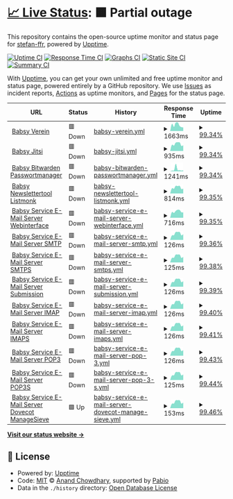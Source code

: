 # [📈 Live Status](https://uptime.babsy.ch): <!--live status--> **🟧 Partial outage**

This repository contains the open-source uptime monitor and status page for [stefan-ffr](https://uptime.babsy.ch), powered by [Upptime](https://github.com/upptime/upptime).

[![Uptime CI](https://github.com/stefan-ffr/uptime/workflows/Uptime%20CI/badge.svg)](https://github.com/stefan-ffr/uptime/actions?query=workflow%3A%22Uptime+CI%22)
[![Response Time CI](https://github.com/stefan-ffr/uptime/workflows/Response%20Time%20CI/badge.svg)](https://github.com/stefan-ffr/uptime/actions?query=workflow%3A%22Response+Time+CI%22)
[![Graphs CI](https://github.com/stefan-ffr/uptime/workflows/Graphs%20CI/badge.svg)](https://github.com/stefan-ffr/uptime/actions?query=workflow%3A%22Graphs+CI%22)
[![Static Site CI](https://github.com/stefan-ffr/uptime/workflows/Static%20Site%20CI/badge.svg)](https://github.com/stefan-ffr/uptime/actions?query=workflow%3A%22Static+Site+CI%22)
[![Summary CI](https://github.com/stefan-ffr/uptime/workflows/Summary%20CI/badge.svg)](https://github.com/stefan-ffr/uptime/actions?query=workflow%3A%22Summary+CI%22)

With [Upptime](https://upptime.js.org), you can get your own unlimited and free uptime monitor and status page, powered entirely by a GitHub repository. We use [Issues](https://github.com/stefan-ffr/uptime/issues) as incident reports, [Actions](https://github.com/stefan-ffr/uptime/actions) as uptime monitors, and [Pages](https://uptime.babsy.ch) for the status page.

<!--start: status pages-->
<!-- This summary is generated by Upptime (https://github.com/upptime/upptime) -->
<!-- Do not edit this manually, your changes will be overwritten -->
<!-- prettier-ignore -->
| URL | Status | History | Response Time | Uptime |
| --- | ------ | ------- | ------------- | ------ |
| <img alt="" src="https://icons.duckduckgo.com/ip3/verein.babsy.ch.ico" height="13"> [Babsy Verein](https://verein.babsy.ch) | 🟥 Down | [babsy-verein.yml](https://github.com/BabsyIT/uptime/commits/HEAD/history/babsy-verein.yml) | <details><summary><img alt="Response time graph" src="./graphs/babsy-verein/response-time-week.png" height="20"> 1663ms</summary><br><a href="https://uptime.babsy.ch/history/babsy-verein"><img alt="Response time 1407" src="https://img.shields.io/endpoint?url=https%3A%2F%2Fraw.githubusercontent.com%2FBabsyIT%2Fuptime%2FHEAD%2Fapi%2Fbabsy-verein%2Fresponse-time.json"></a><br><a href="https://uptime.babsy.ch/history/babsy-verein"><img alt="24-hour response time 1001" src="https://img.shields.io/endpoint?url=https%3A%2F%2Fraw.githubusercontent.com%2FBabsyIT%2Fuptime%2FHEAD%2Fapi%2Fbabsy-verein%2Fresponse-time-day.json"></a><br><a href="https://uptime.babsy.ch/history/babsy-verein"><img alt="7-day response time 1663" src="https://img.shields.io/endpoint?url=https%3A%2F%2Fraw.githubusercontent.com%2FBabsyIT%2Fuptime%2FHEAD%2Fapi%2Fbabsy-verein%2Fresponse-time-week.json"></a><br><a href="https://uptime.babsy.ch/history/babsy-verein"><img alt="30-day response time 1664" src="https://img.shields.io/endpoint?url=https%3A%2F%2Fraw.githubusercontent.com%2FBabsyIT%2Fuptime%2FHEAD%2Fapi%2Fbabsy-verein%2Fresponse-time-month.json"></a><br><a href="https://uptime.babsy.ch/history/babsy-verein"><img alt="1-year response time 1407" src="https://img.shields.io/endpoint?url=https%3A%2F%2Fraw.githubusercontent.com%2FBabsyIT%2Fuptime%2FHEAD%2Fapi%2Fbabsy-verein%2Fresponse-time-year.json"></a></details> | <details><summary><a href="https://uptime.babsy.ch/history/babsy-verein">99.34%</a></summary><a href="https://uptime.babsy.ch/history/babsy-verein"><img alt="All-time uptime 99.96%" src="https://img.shields.io/endpoint?url=https%3A%2F%2Fraw.githubusercontent.com%2FBabsyIT%2Fuptime%2FHEAD%2Fapi%2Fbabsy-verein%2Fuptime.json"></a><br><a href="https://uptime.babsy.ch/history/babsy-verein"><img alt="24-hour uptime 95.36%" src="https://img.shields.io/endpoint?url=https%3A%2F%2Fraw.githubusercontent.com%2FBabsyIT%2Fuptime%2FHEAD%2Fapi%2Fbabsy-verein%2Fuptime-day.json"></a><br><a href="https://uptime.babsy.ch/history/babsy-verein"><img alt="7-day uptime 99.34%" src="https://img.shields.io/endpoint?url=https%3A%2F%2Fraw.githubusercontent.com%2FBabsyIT%2Fuptime%2FHEAD%2Fapi%2Fbabsy-verein%2Fuptime-week.json"></a><br><a href="https://uptime.babsy.ch/history/babsy-verein"><img alt="30-day uptime 99.85%" src="https://img.shields.io/endpoint?url=https%3A%2F%2Fraw.githubusercontent.com%2FBabsyIT%2Fuptime%2FHEAD%2Fapi%2Fbabsy-verein%2Fuptime-month.json"></a><br><a href="https://uptime.babsy.ch/history/babsy-verein"><img alt="1-year uptime 99.96%" src="https://img.shields.io/endpoint?url=https%3A%2F%2Fraw.githubusercontent.com%2FBabsyIT%2Fuptime%2FHEAD%2Fapi%2Fbabsy-verein%2Fuptime-year.json"></a></details>
| <img alt="" src="https://icons.duckduckgo.com/ip3/jitsi.babsy.ch.ico" height="13"> [Babsy Jitsi](https://jitsi.babsy.ch) | 🟥 Down | [babsy-jitsi.yml](https://github.com/BabsyIT/uptime/commits/HEAD/history/babsy-jitsi.yml) | <details><summary><img alt="Response time graph" src="./graphs/babsy-jitsi/response-time-week.png" height="20"> 935ms</summary><br><a href="https://uptime.babsy.ch/history/babsy-jitsi"><img alt="Response time 804" src="https://img.shields.io/endpoint?url=https%3A%2F%2Fraw.githubusercontent.com%2FBabsyIT%2Fuptime%2FHEAD%2Fapi%2Fbabsy-jitsi%2Fresponse-time.json"></a><br><a href="https://uptime.babsy.ch/history/babsy-jitsi"><img alt="24-hour response time 760" src="https://img.shields.io/endpoint?url=https%3A%2F%2Fraw.githubusercontent.com%2FBabsyIT%2Fuptime%2FHEAD%2Fapi%2Fbabsy-jitsi%2Fresponse-time-day.json"></a><br><a href="https://uptime.babsy.ch/history/babsy-jitsi"><img alt="7-day response time 935" src="https://img.shields.io/endpoint?url=https%3A%2F%2Fraw.githubusercontent.com%2FBabsyIT%2Fuptime%2FHEAD%2Fapi%2Fbabsy-jitsi%2Fresponse-time-week.json"></a><br><a href="https://uptime.babsy.ch/history/babsy-jitsi"><img alt="30-day response time 875" src="https://img.shields.io/endpoint?url=https%3A%2F%2Fraw.githubusercontent.com%2FBabsyIT%2Fuptime%2FHEAD%2Fapi%2Fbabsy-jitsi%2Fresponse-time-month.json"></a><br><a href="https://uptime.babsy.ch/history/babsy-jitsi"><img alt="1-year response time 804" src="https://img.shields.io/endpoint?url=https%3A%2F%2Fraw.githubusercontent.com%2FBabsyIT%2Fuptime%2FHEAD%2Fapi%2Fbabsy-jitsi%2Fresponse-time-year.json"></a></details> | <details><summary><a href="https://uptime.babsy.ch/history/babsy-jitsi">99.34%</a></summary><a href="https://uptime.babsy.ch/history/babsy-jitsi"><img alt="All-time uptime 99.98%" src="https://img.shields.io/endpoint?url=https%3A%2F%2Fraw.githubusercontent.com%2FBabsyIT%2Fuptime%2FHEAD%2Fapi%2Fbabsy-jitsi%2Fuptime.json"></a><br><a href="https://uptime.babsy.ch/history/babsy-jitsi"><img alt="24-hour uptime 95.39%" src="https://img.shields.io/endpoint?url=https%3A%2F%2Fraw.githubusercontent.com%2FBabsyIT%2Fuptime%2FHEAD%2Fapi%2Fbabsy-jitsi%2Fuptime-day.json"></a><br><a href="https://uptime.babsy.ch/history/babsy-jitsi"><img alt="7-day uptime 99.34%" src="https://img.shields.io/endpoint?url=https%3A%2F%2Fraw.githubusercontent.com%2FBabsyIT%2Fuptime%2FHEAD%2Fapi%2Fbabsy-jitsi%2Fuptime-week.json"></a><br><a href="https://uptime.babsy.ch/history/babsy-jitsi"><img alt="30-day uptime 99.85%" src="https://img.shields.io/endpoint?url=https%3A%2F%2Fraw.githubusercontent.com%2FBabsyIT%2Fuptime%2FHEAD%2Fapi%2Fbabsy-jitsi%2Fuptime-month.json"></a><br><a href="https://uptime.babsy.ch/history/babsy-jitsi"><img alt="1-year uptime 99.98%" src="https://img.shields.io/endpoint?url=https%3A%2F%2Fraw.githubusercontent.com%2FBabsyIT%2Fuptime%2FHEAD%2Fapi%2Fbabsy-jitsi%2Fuptime-year.json"></a></details>
| <img alt="" src="https://icons.duckduckgo.com/ip3/bitwarden.babsy.ch.ico" height="13"> [Babsy Bitwarden Passwortmanager](https://bitwarden.babsy.ch) | 🟥 Down | [babsy-bitwarden-passwortmanager.yml](https://github.com/BabsyIT/uptime/commits/HEAD/history/babsy-bitwarden-passwortmanager.yml) | <details><summary><img alt="Response time graph" src="./graphs/babsy-bitwarden-passwortmanager/response-time-week.png" height="20"> 1241ms</summary><br><a href="https://uptime.babsy.ch/history/babsy-bitwarden-passwortmanager"><img alt="Response time 581" src="https://img.shields.io/endpoint?url=https%3A%2F%2Fraw.githubusercontent.com%2FBabsyIT%2Fuptime%2FHEAD%2Fapi%2Fbabsy-bitwarden-passwortmanager%2Fresponse-time.json"></a><br><a href="https://uptime.babsy.ch/history/babsy-bitwarden-passwortmanager"><img alt="24-hour response time 655" src="https://img.shields.io/endpoint?url=https%3A%2F%2Fraw.githubusercontent.com%2FBabsyIT%2Fuptime%2FHEAD%2Fapi%2Fbabsy-bitwarden-passwortmanager%2Fresponse-time-day.json"></a><br><a href="https://uptime.babsy.ch/history/babsy-bitwarden-passwortmanager"><img alt="7-day response time 1241" src="https://img.shields.io/endpoint?url=https%3A%2F%2Fraw.githubusercontent.com%2FBabsyIT%2Fuptime%2FHEAD%2Fapi%2Fbabsy-bitwarden-passwortmanager%2Fresponse-time-week.json"></a><br><a href="https://uptime.babsy.ch/history/babsy-bitwarden-passwortmanager"><img alt="30-day response time 742" src="https://img.shields.io/endpoint?url=https%3A%2F%2Fraw.githubusercontent.com%2FBabsyIT%2Fuptime%2FHEAD%2Fapi%2Fbabsy-bitwarden-passwortmanager%2Fresponse-time-month.json"></a><br><a href="https://uptime.babsy.ch/history/babsy-bitwarden-passwortmanager"><img alt="1-year response time 581" src="https://img.shields.io/endpoint?url=https%3A%2F%2Fraw.githubusercontent.com%2FBabsyIT%2Fuptime%2FHEAD%2Fapi%2Fbabsy-bitwarden-passwortmanager%2Fresponse-time-year.json"></a></details> | <details><summary><a href="https://uptime.babsy.ch/history/babsy-bitwarden-passwortmanager">99.34%</a></summary><a href="https://uptime.babsy.ch/history/babsy-bitwarden-passwortmanager"><img alt="All-time uptime 99.98%" src="https://img.shields.io/endpoint?url=https%3A%2F%2Fraw.githubusercontent.com%2FBabsyIT%2Fuptime%2FHEAD%2Fapi%2Fbabsy-bitwarden-passwortmanager%2Fuptime.json"></a><br><a href="https://uptime.babsy.ch/history/babsy-bitwarden-passwortmanager"><img alt="24-hour uptime 95.41%" src="https://img.shields.io/endpoint?url=https%3A%2F%2Fraw.githubusercontent.com%2FBabsyIT%2Fuptime%2FHEAD%2Fapi%2Fbabsy-bitwarden-passwortmanager%2Fuptime-day.json"></a><br><a href="https://uptime.babsy.ch/history/babsy-bitwarden-passwortmanager"><img alt="7-day uptime 99.34%" src="https://img.shields.io/endpoint?url=https%3A%2F%2Fraw.githubusercontent.com%2FBabsyIT%2Fuptime%2FHEAD%2Fapi%2Fbabsy-bitwarden-passwortmanager%2Fuptime-week.json"></a><br><a href="https://uptime.babsy.ch/history/babsy-bitwarden-passwortmanager"><img alt="30-day uptime 99.85%" src="https://img.shields.io/endpoint?url=https%3A%2F%2Fraw.githubusercontent.com%2FBabsyIT%2Fuptime%2FHEAD%2Fapi%2Fbabsy-bitwarden-passwortmanager%2Fuptime-month.json"></a><br><a href="https://uptime.babsy.ch/history/babsy-bitwarden-passwortmanager"><img alt="1-year uptime 99.98%" src="https://img.shields.io/endpoint?url=https%3A%2F%2Fraw.githubusercontent.com%2FBabsyIT%2Fuptime%2FHEAD%2Fapi%2Fbabsy-bitwarden-passwortmanager%2Fuptime-year.json"></a></details>
| <img alt="" src="https://icons.duckduckgo.com/ip3/newsletter.babsy.ch.ico" height="13"> [Babsy Newslettertool Listmonk](http://newsletter.babsy.ch) | 🟥 Down | [babsy-newslettertool-listmonk.yml](https://github.com/BabsyIT/uptime/commits/HEAD/history/babsy-newslettertool-listmonk.yml) | <details><summary><img alt="Response time graph" src="./graphs/babsy-newslettertool-listmonk/response-time-week.png" height="20"> 814ms</summary><br><a href="https://uptime.babsy.ch/history/babsy-newslettertool-listmonk"><img alt="Response time 670" src="https://img.shields.io/endpoint?url=https%3A%2F%2Fraw.githubusercontent.com%2FBabsyIT%2Fuptime%2FHEAD%2Fapi%2Fbabsy-newslettertool-listmonk%2Fresponse-time.json"></a><br><a href="https://uptime.babsy.ch/history/babsy-newslettertool-listmonk"><img alt="24-hour response time 652" src="https://img.shields.io/endpoint?url=https%3A%2F%2Fraw.githubusercontent.com%2FBabsyIT%2Fuptime%2FHEAD%2Fapi%2Fbabsy-newslettertool-listmonk%2Fresponse-time-day.json"></a><br><a href="https://uptime.babsy.ch/history/babsy-newslettertool-listmonk"><img alt="7-day response time 814" src="https://img.shields.io/endpoint?url=https%3A%2F%2Fraw.githubusercontent.com%2FBabsyIT%2Fuptime%2FHEAD%2Fapi%2Fbabsy-newslettertool-listmonk%2Fresponse-time-week.json"></a><br><a href="https://uptime.babsy.ch/history/babsy-newslettertool-listmonk"><img alt="30-day response time 800" src="https://img.shields.io/endpoint?url=https%3A%2F%2Fraw.githubusercontent.com%2FBabsyIT%2Fuptime%2FHEAD%2Fapi%2Fbabsy-newslettertool-listmonk%2Fresponse-time-month.json"></a><br><a href="https://uptime.babsy.ch/history/babsy-newslettertool-listmonk"><img alt="1-year response time 670" src="https://img.shields.io/endpoint?url=https%3A%2F%2Fraw.githubusercontent.com%2FBabsyIT%2Fuptime%2FHEAD%2Fapi%2Fbabsy-newslettertool-listmonk%2Fresponse-time-year.json"></a></details> | <details><summary><a href="https://uptime.babsy.ch/history/babsy-newslettertool-listmonk">99.35%</a></summary><a href="https://uptime.babsy.ch/history/babsy-newslettertool-listmonk"><img alt="All-time uptime 52.65%" src="https://img.shields.io/endpoint?url=https%3A%2F%2Fraw.githubusercontent.com%2FBabsyIT%2Fuptime%2FHEAD%2Fapi%2Fbabsy-newslettertool-listmonk%2Fuptime.json"></a><br><a href="https://uptime.babsy.ch/history/babsy-newslettertool-listmonk"><img alt="24-hour uptime 95.43%" src="https://img.shields.io/endpoint?url=https%3A%2F%2Fraw.githubusercontent.com%2FBabsyIT%2Fuptime%2FHEAD%2Fapi%2Fbabsy-newslettertool-listmonk%2Fuptime-day.json"></a><br><a href="https://uptime.babsy.ch/history/babsy-newslettertool-listmonk"><img alt="7-day uptime 99.35%" src="https://img.shields.io/endpoint?url=https%3A%2F%2Fraw.githubusercontent.com%2FBabsyIT%2Fuptime%2FHEAD%2Fapi%2Fbabsy-newslettertool-listmonk%2Fuptime-week.json"></a><br><a href="https://uptime.babsy.ch/history/babsy-newslettertool-listmonk"><img alt="30-day uptime 99.85%" src="https://img.shields.io/endpoint?url=https%3A%2F%2Fraw.githubusercontent.com%2FBabsyIT%2Fuptime%2FHEAD%2Fapi%2Fbabsy-newslettertool-listmonk%2Fuptime-month.json"></a><br><a href="https://uptime.babsy.ch/history/babsy-newslettertool-listmonk"><img alt="1-year uptime 52.65%" src="https://img.shields.io/endpoint?url=https%3A%2F%2Fraw.githubusercontent.com%2FBabsyIT%2Fuptime%2FHEAD%2Fapi%2Fbabsy-newslettertool-listmonk%2Fuptime-year.json"></a></details>
| <img alt="" src="https://icons.duckduckgo.com/ip3/mail.service.babsy.ch.ico" height="13"> [Babsy Service E-Mail Server Webinterface](https://mail.service.babsy.ch) | 🟥 Down | [babsy-service-e-mail-server-webinterface.yml](https://github.com/BabsyIT/uptime/commits/HEAD/history/babsy-service-e-mail-server-webinterface.yml) | <details><summary><img alt="Response time graph" src="./graphs/babsy-service-e-mail-server-webinterface/response-time-week.png" height="20"> 716ms</summary><br><a href="https://uptime.babsy.ch/history/babsy-service-e-mail-server-webinterface"><img alt="Response time 676" src="https://img.shields.io/endpoint?url=https%3A%2F%2Fraw.githubusercontent.com%2FBabsyIT%2Fuptime%2FHEAD%2Fapi%2Fbabsy-service-e-mail-server-webinterface%2Fresponse-time.json"></a><br><a href="https://uptime.babsy.ch/history/babsy-service-e-mail-server-webinterface"><img alt="24-hour response time 608" src="https://img.shields.io/endpoint?url=https%3A%2F%2Fraw.githubusercontent.com%2FBabsyIT%2Fuptime%2FHEAD%2Fapi%2Fbabsy-service-e-mail-server-webinterface%2Fresponse-time-day.json"></a><br><a href="https://uptime.babsy.ch/history/babsy-service-e-mail-server-webinterface"><img alt="7-day response time 716" src="https://img.shields.io/endpoint?url=https%3A%2F%2Fraw.githubusercontent.com%2FBabsyIT%2Fuptime%2FHEAD%2Fapi%2Fbabsy-service-e-mail-server-webinterface%2Fresponse-time-week.json"></a><br><a href="https://uptime.babsy.ch/history/babsy-service-e-mail-server-webinterface"><img alt="30-day response time 717" src="https://img.shields.io/endpoint?url=https%3A%2F%2Fraw.githubusercontent.com%2FBabsyIT%2Fuptime%2FHEAD%2Fapi%2Fbabsy-service-e-mail-server-webinterface%2Fresponse-time-month.json"></a><br><a href="https://uptime.babsy.ch/history/babsy-service-e-mail-server-webinterface"><img alt="1-year response time 676" src="https://img.shields.io/endpoint?url=https%3A%2F%2Fraw.githubusercontent.com%2FBabsyIT%2Fuptime%2FHEAD%2Fapi%2Fbabsy-service-e-mail-server-webinterface%2Fresponse-time-year.json"></a></details> | <details><summary><a href="https://uptime.babsy.ch/history/babsy-service-e-mail-server-webinterface">99.35%</a></summary><a href="https://uptime.babsy.ch/history/babsy-service-e-mail-server-webinterface"><img alt="All-time uptime 99.98%" src="https://img.shields.io/endpoint?url=https%3A%2F%2Fraw.githubusercontent.com%2FBabsyIT%2Fuptime%2FHEAD%2Fapi%2Fbabsy-service-e-mail-server-webinterface%2Fuptime.json"></a><br><a href="https://uptime.babsy.ch/history/babsy-service-e-mail-server-webinterface"><img alt="24-hour uptime 95.45%" src="https://img.shields.io/endpoint?url=https%3A%2F%2Fraw.githubusercontent.com%2FBabsyIT%2Fuptime%2FHEAD%2Fapi%2Fbabsy-service-e-mail-server-webinterface%2Fuptime-day.json"></a><br><a href="https://uptime.babsy.ch/history/babsy-service-e-mail-server-webinterface"><img alt="7-day uptime 99.35%" src="https://img.shields.io/endpoint?url=https%3A%2F%2Fraw.githubusercontent.com%2FBabsyIT%2Fuptime%2FHEAD%2Fapi%2Fbabsy-service-e-mail-server-webinterface%2Fuptime-week.json"></a><br><a href="https://uptime.babsy.ch/history/babsy-service-e-mail-server-webinterface"><img alt="30-day uptime 99.85%" src="https://img.shields.io/endpoint?url=https%3A%2F%2Fraw.githubusercontent.com%2FBabsyIT%2Fuptime%2FHEAD%2Fapi%2Fbabsy-service-e-mail-server-webinterface%2Fuptime-month.json"></a><br><a href="https://uptime.babsy.ch/history/babsy-service-e-mail-server-webinterface"><img alt="1-year uptime 99.98%" src="https://img.shields.io/endpoint?url=https%3A%2F%2Fraw.githubusercontent.com%2FBabsyIT%2Fuptime%2FHEAD%2Fapi%2Fbabsy-service-e-mail-server-webinterface%2Fuptime-year.json"></a></details>
| <img alt="" src="https://icons.duckduckgo.com/ip3/null.ico" height="13"> [Babsy Service E-Mail Server SMTP](mail.service.babsy.ch) | 🟥 Down | [babsy-service-e-mail-server-smtp.yml](https://github.com/BabsyIT/uptime/commits/HEAD/history/babsy-service-e-mail-server-smtp.yml) | <details><summary><img alt="Response time graph" src="./graphs/babsy-service-e-mail-server-smtp/response-time-week.png" height="20"> 126ms</summary><br><a href="https://uptime.babsy.ch/history/babsy-service-e-mail-server-smtp"><img alt="Response time 124" src="https://img.shields.io/endpoint?url=https%3A%2F%2Fraw.githubusercontent.com%2FBabsyIT%2Fuptime%2FHEAD%2Fapi%2Fbabsy-service-e-mail-server-smtp%2Fresponse-time.json"></a><br><a href="https://uptime.babsy.ch/history/babsy-service-e-mail-server-smtp"><img alt="24-hour response time 113" src="https://img.shields.io/endpoint?url=https%3A%2F%2Fraw.githubusercontent.com%2FBabsyIT%2Fuptime%2FHEAD%2Fapi%2Fbabsy-service-e-mail-server-smtp%2Fresponse-time-day.json"></a><br><a href="https://uptime.babsy.ch/history/babsy-service-e-mail-server-smtp"><img alt="7-day response time 126" src="https://img.shields.io/endpoint?url=https%3A%2F%2Fraw.githubusercontent.com%2FBabsyIT%2Fuptime%2FHEAD%2Fapi%2Fbabsy-service-e-mail-server-smtp%2Fresponse-time-week.json"></a><br><a href="https://uptime.babsy.ch/history/babsy-service-e-mail-server-smtp"><img alt="30-day response time 117" src="https://img.shields.io/endpoint?url=https%3A%2F%2Fraw.githubusercontent.com%2FBabsyIT%2Fuptime%2FHEAD%2Fapi%2Fbabsy-service-e-mail-server-smtp%2Fresponse-time-month.json"></a><br><a href="https://uptime.babsy.ch/history/babsy-service-e-mail-server-smtp"><img alt="1-year response time 124" src="https://img.shields.io/endpoint?url=https%3A%2F%2Fraw.githubusercontent.com%2FBabsyIT%2Fuptime%2FHEAD%2Fapi%2Fbabsy-service-e-mail-server-smtp%2Fresponse-time-year.json"></a></details> | <details><summary><a href="https://uptime.babsy.ch/history/babsy-service-e-mail-server-smtp">99.36%</a></summary><a href="https://uptime.babsy.ch/history/babsy-service-e-mail-server-smtp"><img alt="All-time uptime 99.98%" src="https://img.shields.io/endpoint?url=https%3A%2F%2Fraw.githubusercontent.com%2FBabsyIT%2Fuptime%2FHEAD%2Fapi%2Fbabsy-service-e-mail-server-smtp%2Fuptime.json"></a><br><a href="https://uptime.babsy.ch/history/babsy-service-e-mail-server-smtp"><img alt="24-hour uptime 95.54%" src="https://img.shields.io/endpoint?url=https%3A%2F%2Fraw.githubusercontent.com%2FBabsyIT%2Fuptime%2FHEAD%2Fapi%2Fbabsy-service-e-mail-server-smtp%2Fuptime-day.json"></a><br><a href="https://uptime.babsy.ch/history/babsy-service-e-mail-server-smtp"><img alt="7-day uptime 99.36%" src="https://img.shields.io/endpoint?url=https%3A%2F%2Fraw.githubusercontent.com%2FBabsyIT%2Fuptime%2FHEAD%2Fapi%2Fbabsy-service-e-mail-server-smtp%2Fuptime-week.json"></a><br><a href="https://uptime.babsy.ch/history/babsy-service-e-mail-server-smtp"><img alt="30-day uptime 99.85%" src="https://img.shields.io/endpoint?url=https%3A%2F%2Fraw.githubusercontent.com%2FBabsyIT%2Fuptime%2FHEAD%2Fapi%2Fbabsy-service-e-mail-server-smtp%2Fuptime-month.json"></a><br><a href="https://uptime.babsy.ch/history/babsy-service-e-mail-server-smtp"><img alt="1-year uptime 99.98%" src="https://img.shields.io/endpoint?url=https%3A%2F%2Fraw.githubusercontent.com%2FBabsyIT%2Fuptime%2FHEAD%2Fapi%2Fbabsy-service-e-mail-server-smtp%2Fuptime-year.json"></a></details>
| <img alt="" src="https://icons.duckduckgo.com/ip3/null.ico" height="13"> [Babsy Service E-Mail Server SMTPS](mail.service.babsy.ch) | 🟥 Down | [babsy-service-e-mail-server-smtps.yml](https://github.com/BabsyIT/uptime/commits/HEAD/history/babsy-service-e-mail-server-smtps.yml) | <details><summary><img alt="Response time graph" src="./graphs/babsy-service-e-mail-server-smtps/response-time-week.png" height="20"> 125ms</summary><br><a href="https://uptime.babsy.ch/history/babsy-service-e-mail-server-smtps"><img alt="Response time 121" src="https://img.shields.io/endpoint?url=https%3A%2F%2Fraw.githubusercontent.com%2FBabsyIT%2Fuptime%2FHEAD%2Fapi%2Fbabsy-service-e-mail-server-smtps%2Fresponse-time.json"></a><br><a href="https://uptime.babsy.ch/history/babsy-service-e-mail-server-smtps"><img alt="24-hour response time 112" src="https://img.shields.io/endpoint?url=https%3A%2F%2Fraw.githubusercontent.com%2FBabsyIT%2Fuptime%2FHEAD%2Fapi%2Fbabsy-service-e-mail-server-smtps%2Fresponse-time-day.json"></a><br><a href="https://uptime.babsy.ch/history/babsy-service-e-mail-server-smtps"><img alt="7-day response time 125" src="https://img.shields.io/endpoint?url=https%3A%2F%2Fraw.githubusercontent.com%2FBabsyIT%2Fuptime%2FHEAD%2Fapi%2Fbabsy-service-e-mail-server-smtps%2Fresponse-time-week.json"></a><br><a href="https://uptime.babsy.ch/history/babsy-service-e-mail-server-smtps"><img alt="30-day response time 117" src="https://img.shields.io/endpoint?url=https%3A%2F%2Fraw.githubusercontent.com%2FBabsyIT%2Fuptime%2FHEAD%2Fapi%2Fbabsy-service-e-mail-server-smtps%2Fresponse-time-month.json"></a><br><a href="https://uptime.babsy.ch/history/babsy-service-e-mail-server-smtps"><img alt="1-year response time 121" src="https://img.shields.io/endpoint?url=https%3A%2F%2Fraw.githubusercontent.com%2FBabsyIT%2Fuptime%2FHEAD%2Fapi%2Fbabsy-service-e-mail-server-smtps%2Fresponse-time-year.json"></a></details> | <details><summary><a href="https://uptime.babsy.ch/history/babsy-service-e-mail-server-smtps">99.38%</a></summary><a href="https://uptime.babsy.ch/history/babsy-service-e-mail-server-smtps"><img alt="All-time uptime 99.98%" src="https://img.shields.io/endpoint?url=https%3A%2F%2Fraw.githubusercontent.com%2FBabsyIT%2Fuptime%2FHEAD%2Fapi%2Fbabsy-service-e-mail-server-smtps%2Fuptime.json"></a><br><a href="https://uptime.babsy.ch/history/babsy-service-e-mail-server-smtps"><img alt="24-hour uptime 95.63%" src="https://img.shields.io/endpoint?url=https%3A%2F%2Fraw.githubusercontent.com%2FBabsyIT%2Fuptime%2FHEAD%2Fapi%2Fbabsy-service-e-mail-server-smtps%2Fuptime-day.json"></a><br><a href="https://uptime.babsy.ch/history/babsy-service-e-mail-server-smtps"><img alt="7-day uptime 99.38%" src="https://img.shields.io/endpoint?url=https%3A%2F%2Fraw.githubusercontent.com%2FBabsyIT%2Fuptime%2FHEAD%2Fapi%2Fbabsy-service-e-mail-server-smtps%2Fuptime-week.json"></a><br><a href="https://uptime.babsy.ch/history/babsy-service-e-mail-server-smtps"><img alt="30-day uptime 99.86%" src="https://img.shields.io/endpoint?url=https%3A%2F%2Fraw.githubusercontent.com%2FBabsyIT%2Fuptime%2FHEAD%2Fapi%2Fbabsy-service-e-mail-server-smtps%2Fuptime-month.json"></a><br><a href="https://uptime.babsy.ch/history/babsy-service-e-mail-server-smtps"><img alt="1-year uptime 99.98%" src="https://img.shields.io/endpoint?url=https%3A%2F%2Fraw.githubusercontent.com%2FBabsyIT%2Fuptime%2FHEAD%2Fapi%2Fbabsy-service-e-mail-server-smtps%2Fuptime-year.json"></a></details>
| <img alt="" src="https://icons.duckduckgo.com/ip3/null.ico" height="13"> [Babsy Service E-Mail Server Submission](mail.service.babsy.ch) | 🟥 Down | [babsy-service-e-mail-server-submission.yml](https://github.com/BabsyIT/uptime/commits/HEAD/history/babsy-service-e-mail-server-submission.yml) | <details><summary><img alt="Response time graph" src="./graphs/babsy-service-e-mail-server-submission/response-time-week.png" height="20"> 126ms</summary><br><a href="https://uptime.babsy.ch/history/babsy-service-e-mail-server-submission"><img alt="Response time 121" src="https://img.shields.io/endpoint?url=https%3A%2F%2Fraw.githubusercontent.com%2FBabsyIT%2Fuptime%2FHEAD%2Fapi%2Fbabsy-service-e-mail-server-submission%2Fresponse-time.json"></a><br><a href="https://uptime.babsy.ch/history/babsy-service-e-mail-server-submission"><img alt="24-hour response time 111" src="https://img.shields.io/endpoint?url=https%3A%2F%2Fraw.githubusercontent.com%2FBabsyIT%2Fuptime%2FHEAD%2Fapi%2Fbabsy-service-e-mail-server-submission%2Fresponse-time-day.json"></a><br><a href="https://uptime.babsy.ch/history/babsy-service-e-mail-server-submission"><img alt="7-day response time 126" src="https://img.shields.io/endpoint?url=https%3A%2F%2Fraw.githubusercontent.com%2FBabsyIT%2Fuptime%2FHEAD%2Fapi%2Fbabsy-service-e-mail-server-submission%2Fresponse-time-week.json"></a><br><a href="https://uptime.babsy.ch/history/babsy-service-e-mail-server-submission"><img alt="30-day response time 117" src="https://img.shields.io/endpoint?url=https%3A%2F%2Fraw.githubusercontent.com%2FBabsyIT%2Fuptime%2FHEAD%2Fapi%2Fbabsy-service-e-mail-server-submission%2Fresponse-time-month.json"></a><br><a href="https://uptime.babsy.ch/history/babsy-service-e-mail-server-submission"><img alt="1-year response time 121" src="https://img.shields.io/endpoint?url=https%3A%2F%2Fraw.githubusercontent.com%2FBabsyIT%2Fuptime%2FHEAD%2Fapi%2Fbabsy-service-e-mail-server-submission%2Fresponse-time-year.json"></a></details> | <details><summary><a href="https://uptime.babsy.ch/history/babsy-service-e-mail-server-submission">99.39%</a></summary><a href="https://uptime.babsy.ch/history/babsy-service-e-mail-server-submission"><img alt="All-time uptime 99.98%" src="https://img.shields.io/endpoint?url=https%3A%2F%2Fraw.githubusercontent.com%2FBabsyIT%2Fuptime%2FHEAD%2Fapi%2Fbabsy-service-e-mail-server-submission%2Fuptime.json"></a><br><a href="https://uptime.babsy.ch/history/babsy-service-e-mail-server-submission"><img alt="24-hour uptime 95.72%" src="https://img.shields.io/endpoint?url=https%3A%2F%2Fraw.githubusercontent.com%2FBabsyIT%2Fuptime%2FHEAD%2Fapi%2Fbabsy-service-e-mail-server-submission%2Fuptime-day.json"></a><br><a href="https://uptime.babsy.ch/history/babsy-service-e-mail-server-submission"><img alt="7-day uptime 99.39%" src="https://img.shields.io/endpoint?url=https%3A%2F%2Fraw.githubusercontent.com%2FBabsyIT%2Fuptime%2FHEAD%2Fapi%2Fbabsy-service-e-mail-server-submission%2Fuptime-week.json"></a><br><a href="https://uptime.babsy.ch/history/babsy-service-e-mail-server-submission"><img alt="30-day uptime 99.86%" src="https://img.shields.io/endpoint?url=https%3A%2F%2Fraw.githubusercontent.com%2FBabsyIT%2Fuptime%2FHEAD%2Fapi%2Fbabsy-service-e-mail-server-submission%2Fuptime-month.json"></a><br><a href="https://uptime.babsy.ch/history/babsy-service-e-mail-server-submission"><img alt="1-year uptime 99.98%" src="https://img.shields.io/endpoint?url=https%3A%2F%2Fraw.githubusercontent.com%2FBabsyIT%2Fuptime%2FHEAD%2Fapi%2Fbabsy-service-e-mail-server-submission%2Fuptime-year.json"></a></details>
| <img alt="" src="https://icons.duckduckgo.com/ip3/null.ico" height="13"> [Babsy Service E-Mail Server IMAP](mail.service.babsy.ch) | 🟥 Down | [babsy-service-e-mail-server-imap.yml](https://github.com/BabsyIT/uptime/commits/HEAD/history/babsy-service-e-mail-server-imap.yml) | <details><summary><img alt="Response time graph" src="./graphs/babsy-service-e-mail-server-imap/response-time-week.png" height="20"> 126ms</summary><br><a href="https://uptime.babsy.ch/history/babsy-service-e-mail-server-imap"><img alt="Response time 121" src="https://img.shields.io/endpoint?url=https%3A%2F%2Fraw.githubusercontent.com%2FBabsyIT%2Fuptime%2FHEAD%2Fapi%2Fbabsy-service-e-mail-server-imap%2Fresponse-time.json"></a><br><a href="https://uptime.babsy.ch/history/babsy-service-e-mail-server-imap"><img alt="24-hour response time 112" src="https://img.shields.io/endpoint?url=https%3A%2F%2Fraw.githubusercontent.com%2FBabsyIT%2Fuptime%2FHEAD%2Fapi%2Fbabsy-service-e-mail-server-imap%2Fresponse-time-day.json"></a><br><a href="https://uptime.babsy.ch/history/babsy-service-e-mail-server-imap"><img alt="7-day response time 126" src="https://img.shields.io/endpoint?url=https%3A%2F%2Fraw.githubusercontent.com%2FBabsyIT%2Fuptime%2FHEAD%2Fapi%2Fbabsy-service-e-mail-server-imap%2Fresponse-time-week.json"></a><br><a href="https://uptime.babsy.ch/history/babsy-service-e-mail-server-imap"><img alt="30-day response time 117" src="https://img.shields.io/endpoint?url=https%3A%2F%2Fraw.githubusercontent.com%2FBabsyIT%2Fuptime%2FHEAD%2Fapi%2Fbabsy-service-e-mail-server-imap%2Fresponse-time-month.json"></a><br><a href="https://uptime.babsy.ch/history/babsy-service-e-mail-server-imap"><img alt="1-year response time 121" src="https://img.shields.io/endpoint?url=https%3A%2F%2Fraw.githubusercontent.com%2FBabsyIT%2Fuptime%2FHEAD%2Fapi%2Fbabsy-service-e-mail-server-imap%2Fresponse-time-year.json"></a></details> | <details><summary><a href="https://uptime.babsy.ch/history/babsy-service-e-mail-server-imap">99.40%</a></summary><a href="https://uptime.babsy.ch/history/babsy-service-e-mail-server-imap"><img alt="All-time uptime 99.98%" src="https://img.shields.io/endpoint?url=https%3A%2F%2Fraw.githubusercontent.com%2FBabsyIT%2Fuptime%2FHEAD%2Fapi%2Fbabsy-service-e-mail-server-imap%2Fuptime.json"></a><br><a href="https://uptime.babsy.ch/history/babsy-service-e-mail-server-imap"><img alt="24-hour uptime 95.81%" src="https://img.shields.io/endpoint?url=https%3A%2F%2Fraw.githubusercontent.com%2FBabsyIT%2Fuptime%2FHEAD%2Fapi%2Fbabsy-service-e-mail-server-imap%2Fuptime-day.json"></a><br><a href="https://uptime.babsy.ch/history/babsy-service-e-mail-server-imap"><img alt="7-day uptime 99.40%" src="https://img.shields.io/endpoint?url=https%3A%2F%2Fraw.githubusercontent.com%2FBabsyIT%2Fuptime%2FHEAD%2Fapi%2Fbabsy-service-e-mail-server-imap%2Fuptime-week.json"></a><br><a href="https://uptime.babsy.ch/history/babsy-service-e-mail-server-imap"><img alt="30-day uptime 99.86%" src="https://img.shields.io/endpoint?url=https%3A%2F%2Fraw.githubusercontent.com%2FBabsyIT%2Fuptime%2FHEAD%2Fapi%2Fbabsy-service-e-mail-server-imap%2Fuptime-month.json"></a><br><a href="https://uptime.babsy.ch/history/babsy-service-e-mail-server-imap"><img alt="1-year uptime 99.98%" src="https://img.shields.io/endpoint?url=https%3A%2F%2Fraw.githubusercontent.com%2FBabsyIT%2Fuptime%2FHEAD%2Fapi%2Fbabsy-service-e-mail-server-imap%2Fuptime-year.json"></a></details>
| <img alt="" src="https://icons.duckduckgo.com/ip3/null.ico" height="13"> [Babsy Service E-Mail Server IMAPS](mail.service.babsy.ch) | 🟥 Down | [babsy-service-e-mail-server-imaps.yml](https://github.com/BabsyIT/uptime/commits/HEAD/history/babsy-service-e-mail-server-imaps.yml) | <details><summary><img alt="Response time graph" src="./graphs/babsy-service-e-mail-server-imaps/response-time-week.png" height="20"> 126ms</summary><br><a href="https://uptime.babsy.ch/history/babsy-service-e-mail-server-imaps"><img alt="Response time 121" src="https://img.shields.io/endpoint?url=https%3A%2F%2Fraw.githubusercontent.com%2FBabsyIT%2Fuptime%2FHEAD%2Fapi%2Fbabsy-service-e-mail-server-imaps%2Fresponse-time.json"></a><br><a href="https://uptime.babsy.ch/history/babsy-service-e-mail-server-imaps"><img alt="24-hour response time 113" src="https://img.shields.io/endpoint?url=https%3A%2F%2Fraw.githubusercontent.com%2FBabsyIT%2Fuptime%2FHEAD%2Fapi%2Fbabsy-service-e-mail-server-imaps%2Fresponse-time-day.json"></a><br><a href="https://uptime.babsy.ch/history/babsy-service-e-mail-server-imaps"><img alt="7-day response time 126" src="https://img.shields.io/endpoint?url=https%3A%2F%2Fraw.githubusercontent.com%2FBabsyIT%2Fuptime%2FHEAD%2Fapi%2Fbabsy-service-e-mail-server-imaps%2Fresponse-time-week.json"></a><br><a href="https://uptime.babsy.ch/history/babsy-service-e-mail-server-imaps"><img alt="30-day response time 117" src="https://img.shields.io/endpoint?url=https%3A%2F%2Fraw.githubusercontent.com%2FBabsyIT%2Fuptime%2FHEAD%2Fapi%2Fbabsy-service-e-mail-server-imaps%2Fresponse-time-month.json"></a><br><a href="https://uptime.babsy.ch/history/babsy-service-e-mail-server-imaps"><img alt="1-year response time 121" src="https://img.shields.io/endpoint?url=https%3A%2F%2Fraw.githubusercontent.com%2FBabsyIT%2Fuptime%2FHEAD%2Fapi%2Fbabsy-service-e-mail-server-imaps%2Fresponse-time-year.json"></a></details> | <details><summary><a href="https://uptime.babsy.ch/history/babsy-service-e-mail-server-imaps">99.41%</a></summary><a href="https://uptime.babsy.ch/history/babsy-service-e-mail-server-imaps"><img alt="All-time uptime 99.98%" src="https://img.shields.io/endpoint?url=https%3A%2F%2Fraw.githubusercontent.com%2FBabsyIT%2Fuptime%2FHEAD%2Fapi%2Fbabsy-service-e-mail-server-imaps%2Fuptime.json"></a><br><a href="https://uptime.babsy.ch/history/babsy-service-e-mail-server-imaps"><img alt="24-hour uptime 95.90%" src="https://img.shields.io/endpoint?url=https%3A%2F%2Fraw.githubusercontent.com%2FBabsyIT%2Fuptime%2FHEAD%2Fapi%2Fbabsy-service-e-mail-server-imaps%2Fuptime-day.json"></a><br><a href="https://uptime.babsy.ch/history/babsy-service-e-mail-server-imaps"><img alt="7-day uptime 99.41%" src="https://img.shields.io/endpoint?url=https%3A%2F%2Fraw.githubusercontent.com%2FBabsyIT%2Fuptime%2FHEAD%2Fapi%2Fbabsy-service-e-mail-server-imaps%2Fuptime-week.json"></a><br><a href="https://uptime.babsy.ch/history/babsy-service-e-mail-server-imaps"><img alt="30-day uptime 99.87%" src="https://img.shields.io/endpoint?url=https%3A%2F%2Fraw.githubusercontent.com%2FBabsyIT%2Fuptime%2FHEAD%2Fapi%2Fbabsy-service-e-mail-server-imaps%2Fuptime-month.json"></a><br><a href="https://uptime.babsy.ch/history/babsy-service-e-mail-server-imaps"><img alt="1-year uptime 99.98%" src="https://img.shields.io/endpoint?url=https%3A%2F%2Fraw.githubusercontent.com%2FBabsyIT%2Fuptime%2FHEAD%2Fapi%2Fbabsy-service-e-mail-server-imaps%2Fuptime-year.json"></a></details>
| <img alt="" src="https://icons.duckduckgo.com/ip3/null.ico" height="13"> [Babsy Service E-Mail Server POP3](mail.service.babsy.ch) | 🟥 Down | [babsy-service-e-mail-server-pop-3.yml](https://github.com/BabsyIT/uptime/commits/HEAD/history/babsy-service-e-mail-server-pop-3.yml) | <details><summary><img alt="Response time graph" src="./graphs/babsy-service-e-mail-server-pop-3/response-time-week.png" height="20"> 126ms</summary><br><a href="https://uptime.babsy.ch/history/babsy-service-e-mail-server-pop-3"><img alt="Response time 121" src="https://img.shields.io/endpoint?url=https%3A%2F%2Fraw.githubusercontent.com%2FBabsyIT%2Fuptime%2FHEAD%2Fapi%2Fbabsy-service-e-mail-server-pop-3%2Fresponse-time.json"></a><br><a href="https://uptime.babsy.ch/history/babsy-service-e-mail-server-pop-3"><img alt="24-hour response time 112" src="https://img.shields.io/endpoint?url=https%3A%2F%2Fraw.githubusercontent.com%2FBabsyIT%2Fuptime%2FHEAD%2Fapi%2Fbabsy-service-e-mail-server-pop-3%2Fresponse-time-day.json"></a><br><a href="https://uptime.babsy.ch/history/babsy-service-e-mail-server-pop-3"><img alt="7-day response time 126" src="https://img.shields.io/endpoint?url=https%3A%2F%2Fraw.githubusercontent.com%2FBabsyIT%2Fuptime%2FHEAD%2Fapi%2Fbabsy-service-e-mail-server-pop-3%2Fresponse-time-week.json"></a><br><a href="https://uptime.babsy.ch/history/babsy-service-e-mail-server-pop-3"><img alt="30-day response time 117" src="https://img.shields.io/endpoint?url=https%3A%2F%2Fraw.githubusercontent.com%2FBabsyIT%2Fuptime%2FHEAD%2Fapi%2Fbabsy-service-e-mail-server-pop-3%2Fresponse-time-month.json"></a><br><a href="https://uptime.babsy.ch/history/babsy-service-e-mail-server-pop-3"><img alt="1-year response time 121" src="https://img.shields.io/endpoint?url=https%3A%2F%2Fraw.githubusercontent.com%2FBabsyIT%2Fuptime%2FHEAD%2Fapi%2Fbabsy-service-e-mail-server-pop-3%2Fresponse-time-year.json"></a></details> | <details><summary><a href="https://uptime.babsy.ch/history/babsy-service-e-mail-server-pop-3">99.43%</a></summary><a href="https://uptime.babsy.ch/history/babsy-service-e-mail-server-pop-3"><img alt="All-time uptime 99.98%" src="https://img.shields.io/endpoint?url=https%3A%2F%2Fraw.githubusercontent.com%2FBabsyIT%2Fuptime%2FHEAD%2Fapi%2Fbabsy-service-e-mail-server-pop-3%2Fuptime.json"></a><br><a href="https://uptime.babsy.ch/history/babsy-service-e-mail-server-pop-3"><img alt="24-hour uptime 95.99%" src="https://img.shields.io/endpoint?url=https%3A%2F%2Fraw.githubusercontent.com%2FBabsyIT%2Fuptime%2FHEAD%2Fapi%2Fbabsy-service-e-mail-server-pop-3%2Fuptime-day.json"></a><br><a href="https://uptime.babsy.ch/history/babsy-service-e-mail-server-pop-3"><img alt="7-day uptime 99.43%" src="https://img.shields.io/endpoint?url=https%3A%2F%2Fraw.githubusercontent.com%2FBabsyIT%2Fuptime%2FHEAD%2Fapi%2Fbabsy-service-e-mail-server-pop-3%2Fuptime-week.json"></a><br><a href="https://uptime.babsy.ch/history/babsy-service-e-mail-server-pop-3"><img alt="30-day uptime 99.87%" src="https://img.shields.io/endpoint?url=https%3A%2F%2Fraw.githubusercontent.com%2FBabsyIT%2Fuptime%2FHEAD%2Fapi%2Fbabsy-service-e-mail-server-pop-3%2Fuptime-month.json"></a><br><a href="https://uptime.babsy.ch/history/babsy-service-e-mail-server-pop-3"><img alt="1-year uptime 99.98%" src="https://img.shields.io/endpoint?url=https%3A%2F%2Fraw.githubusercontent.com%2FBabsyIT%2Fuptime%2FHEAD%2Fapi%2Fbabsy-service-e-mail-server-pop-3%2Fuptime-year.json"></a></details>
| <img alt="" src="https://icons.duckduckgo.com/ip3/null.ico" height="13"> [Babsy Service E-Mail Server POP3S](mail.service.babsy.ch) | 🟥 Down | [babsy-service-e-mail-server-pop-3-s.yml](https://github.com/BabsyIT/uptime/commits/HEAD/history/babsy-service-e-mail-server-pop-3-s.yml) | <details><summary><img alt="Response time graph" src="./graphs/babsy-service-e-mail-server-pop-3-s/response-time-week.png" height="20"> 125ms</summary><br><a href="https://uptime.babsy.ch/history/babsy-service-e-mail-server-pop-3-s"><img alt="Response time 121" src="https://img.shields.io/endpoint?url=https%3A%2F%2Fraw.githubusercontent.com%2FBabsyIT%2Fuptime%2FHEAD%2Fapi%2Fbabsy-service-e-mail-server-pop-3-s%2Fresponse-time.json"></a><br><a href="https://uptime.babsy.ch/history/babsy-service-e-mail-server-pop-3-s"><img alt="24-hour response time 111" src="https://img.shields.io/endpoint?url=https%3A%2F%2Fraw.githubusercontent.com%2FBabsyIT%2Fuptime%2FHEAD%2Fapi%2Fbabsy-service-e-mail-server-pop-3-s%2Fresponse-time-day.json"></a><br><a href="https://uptime.babsy.ch/history/babsy-service-e-mail-server-pop-3-s"><img alt="7-day response time 125" src="https://img.shields.io/endpoint?url=https%3A%2F%2Fraw.githubusercontent.com%2FBabsyIT%2Fuptime%2FHEAD%2Fapi%2Fbabsy-service-e-mail-server-pop-3-s%2Fresponse-time-week.json"></a><br><a href="https://uptime.babsy.ch/history/babsy-service-e-mail-server-pop-3-s"><img alt="30-day response time 117" src="https://img.shields.io/endpoint?url=https%3A%2F%2Fraw.githubusercontent.com%2FBabsyIT%2Fuptime%2FHEAD%2Fapi%2Fbabsy-service-e-mail-server-pop-3-s%2Fresponse-time-month.json"></a><br><a href="https://uptime.babsy.ch/history/babsy-service-e-mail-server-pop-3-s"><img alt="1-year response time 121" src="https://img.shields.io/endpoint?url=https%3A%2F%2Fraw.githubusercontent.com%2FBabsyIT%2Fuptime%2FHEAD%2Fapi%2Fbabsy-service-e-mail-server-pop-3-s%2Fresponse-time-year.json"></a></details> | <details><summary><a href="https://uptime.babsy.ch/history/babsy-service-e-mail-server-pop-3-s">99.44%</a></summary><a href="https://uptime.babsy.ch/history/babsy-service-e-mail-server-pop-3-s"><img alt="All-time uptime 99.98%" src="https://img.shields.io/endpoint?url=https%3A%2F%2Fraw.githubusercontent.com%2FBabsyIT%2Fuptime%2FHEAD%2Fapi%2Fbabsy-service-e-mail-server-pop-3-s%2Fuptime.json"></a><br><a href="https://uptime.babsy.ch/history/babsy-service-e-mail-server-pop-3-s"><img alt="24-hour uptime 96.08%" src="https://img.shields.io/endpoint?url=https%3A%2F%2Fraw.githubusercontent.com%2FBabsyIT%2Fuptime%2FHEAD%2Fapi%2Fbabsy-service-e-mail-server-pop-3-s%2Fuptime-day.json"></a><br><a href="https://uptime.babsy.ch/history/babsy-service-e-mail-server-pop-3-s"><img alt="7-day uptime 99.44%" src="https://img.shields.io/endpoint?url=https%3A%2F%2Fraw.githubusercontent.com%2FBabsyIT%2Fuptime%2FHEAD%2Fapi%2Fbabsy-service-e-mail-server-pop-3-s%2Fuptime-week.json"></a><br><a href="https://uptime.babsy.ch/history/babsy-service-e-mail-server-pop-3-s"><img alt="30-day uptime 99.87%" src="https://img.shields.io/endpoint?url=https%3A%2F%2Fraw.githubusercontent.com%2FBabsyIT%2Fuptime%2FHEAD%2Fapi%2Fbabsy-service-e-mail-server-pop-3-s%2Fuptime-month.json"></a><br><a href="https://uptime.babsy.ch/history/babsy-service-e-mail-server-pop-3-s"><img alt="1-year uptime 99.98%" src="https://img.shields.io/endpoint?url=https%3A%2F%2Fraw.githubusercontent.com%2FBabsyIT%2Fuptime%2FHEAD%2Fapi%2Fbabsy-service-e-mail-server-pop-3-s%2Fuptime-year.json"></a></details>
| <img alt="" src="https://icons.duckduckgo.com/ip3/null.ico" height="13"> [Babsy Service E-Mail Server Dovecot ManageSieve](mail.service.babsy.ch) | 🟩 Up | [babsy-service-e-mail-server-dovecot-manage-sieve.yml](https://github.com/BabsyIT/uptime/commits/HEAD/history/babsy-service-e-mail-server-dovecot-manage-sieve.yml) | <details><summary><img alt="Response time graph" src="./graphs/babsy-service-e-mail-server-dovecot-manage-sieve/response-time-week.png" height="20"> 153ms</summary><br><a href="https://uptime.babsy.ch/history/babsy-service-e-mail-server-dovecot-manage-sieve"><img alt="Response time 122" src="https://img.shields.io/endpoint?url=https%3A%2F%2Fraw.githubusercontent.com%2FBabsyIT%2Fuptime%2FHEAD%2Fapi%2Fbabsy-service-e-mail-server-dovecot-manage-sieve%2Fresponse-time.json"></a><br><a href="https://uptime.babsy.ch/history/babsy-service-e-mail-server-dovecot-manage-sieve"><img alt="24-hour response time 227" src="https://img.shields.io/endpoint?url=https%3A%2F%2Fraw.githubusercontent.com%2FBabsyIT%2Fuptime%2FHEAD%2Fapi%2Fbabsy-service-e-mail-server-dovecot-manage-sieve%2Fresponse-time-day.json"></a><br><a href="https://uptime.babsy.ch/history/babsy-service-e-mail-server-dovecot-manage-sieve"><img alt="7-day response time 153" src="https://img.shields.io/endpoint?url=https%3A%2F%2Fraw.githubusercontent.com%2FBabsyIT%2Fuptime%2FHEAD%2Fapi%2Fbabsy-service-e-mail-server-dovecot-manage-sieve%2Fresponse-time-week.json"></a><br><a href="https://uptime.babsy.ch/history/babsy-service-e-mail-server-dovecot-manage-sieve"><img alt="30-day response time 124" src="https://img.shields.io/endpoint?url=https%3A%2F%2Fraw.githubusercontent.com%2FBabsyIT%2Fuptime%2FHEAD%2Fapi%2Fbabsy-service-e-mail-server-dovecot-manage-sieve%2Fresponse-time-month.json"></a><br><a href="https://uptime.babsy.ch/history/babsy-service-e-mail-server-dovecot-manage-sieve"><img alt="1-year response time 122" src="https://img.shields.io/endpoint?url=https%3A%2F%2Fraw.githubusercontent.com%2FBabsyIT%2Fuptime%2FHEAD%2Fapi%2Fbabsy-service-e-mail-server-dovecot-manage-sieve%2Fresponse-time-year.json"></a></details> | <details><summary><a href="https://uptime.babsy.ch/history/babsy-service-e-mail-server-dovecot-manage-sieve">99.46%</a></summary><a href="https://uptime.babsy.ch/history/babsy-service-e-mail-server-dovecot-manage-sieve"><img alt="All-time uptime 99.99%" src="https://img.shields.io/endpoint?url=https%3A%2F%2Fraw.githubusercontent.com%2FBabsyIT%2Fuptime%2FHEAD%2Fapi%2Fbabsy-service-e-mail-server-dovecot-manage-sieve%2Fuptime.json"></a><br><a href="https://uptime.babsy.ch/history/babsy-service-e-mail-server-dovecot-manage-sieve"><img alt="24-hour uptime 96.19%" src="https://img.shields.io/endpoint?url=https%3A%2F%2Fraw.githubusercontent.com%2FBabsyIT%2Fuptime%2FHEAD%2Fapi%2Fbabsy-service-e-mail-server-dovecot-manage-sieve%2Fuptime-day.json"></a><br><a href="https://uptime.babsy.ch/history/babsy-service-e-mail-server-dovecot-manage-sieve"><img alt="7-day uptime 99.46%" src="https://img.shields.io/endpoint?url=https%3A%2F%2Fraw.githubusercontent.com%2FBabsyIT%2Fuptime%2FHEAD%2Fapi%2Fbabsy-service-e-mail-server-dovecot-manage-sieve%2Fuptime-week.json"></a><br><a href="https://uptime.babsy.ch/history/babsy-service-e-mail-server-dovecot-manage-sieve"><img alt="30-day uptime 99.87%" src="https://img.shields.io/endpoint?url=https%3A%2F%2Fraw.githubusercontent.com%2FBabsyIT%2Fuptime%2FHEAD%2Fapi%2Fbabsy-service-e-mail-server-dovecot-manage-sieve%2Fuptime-month.json"></a><br><a href="https://uptime.babsy.ch/history/babsy-service-e-mail-server-dovecot-manage-sieve"><img alt="1-year uptime 99.99%" src="https://img.shields.io/endpoint?url=https%3A%2F%2Fraw.githubusercontent.com%2FBabsyIT%2Fuptime%2FHEAD%2Fapi%2Fbabsy-service-e-mail-server-dovecot-manage-sieve%2Fuptime-year.json"></a></details>

<!--end: status pages-->

[**Visit our status website →**](https://uptime.babsy.ch)

## 📄 License

- Powered by: [Upptime](https://github.com/upptime/upptime)
- Code: [MIT](./LICENSE) © [Anand Chowdhary](https://anandchowdhary.com), supported by [Pabio](https://pabio.com)
- Data in the `./history` directory: [Open Database License](https://opendatacommons.org/licenses/odbl/1-0/)
